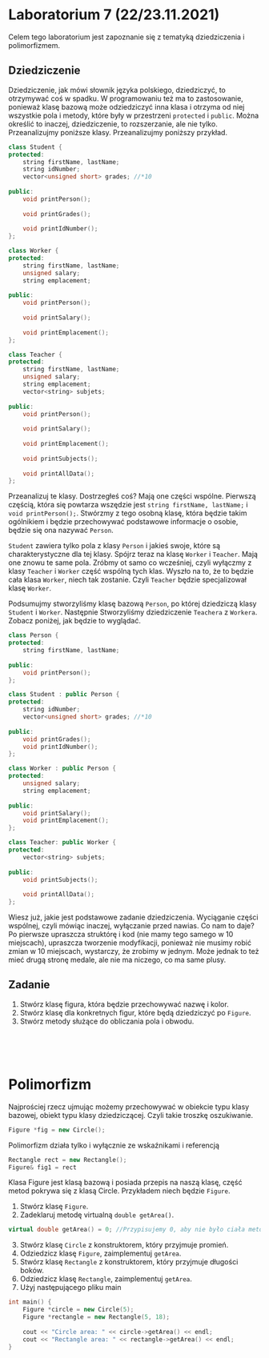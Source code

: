 # Laboratorium 7 (22/23.11.2021)

Celem tego laboratorium jest zapoznanie się z tematyką dziedziczenia i polimorfizmem.

## Dziedziczenie

Dziedziczenie, jak mówi słownik języka polskiego, dziedziczyć, to otrzymywać coś w spadku. W programowaniu też ma to zastosowanie, ponieważ klasę bazową może odziedziczyć inna klasa i otrzyma od niej wszystkie pola i metody, które były w przestrzeni `protected` i `public`. Można określić to inaczej, dziedziczenie, to rozszerzanie, ale nie tylko. Przeanalizujmy poniższe klasy. Przeanalizujmy poniższy przykład.

```c++
class Student {
protected:
    string firstName, lastName;
    string idNumber;
    vector<unsigned short> grades; //*10
    
public:
    void printPerson();
    
    void printGrades();
    
    void printIdNumber();
};

class Worker {
protected:
    string firstName, lastName;
    unsigned salary;
    string emplacement;
    
public:
    void printPerson();
    
    void printSalary();
    
    void printEmplacement();
};

class Teacher {
protected:
    string firstName, lastName;
    unsigned salary;
    string emplacement;
    vector<string> subjets;
    
public:
    void printPerson();
    
    void printSalary();
    
    void printEmplacement();
    
    void printSubjects();
    
    void printAllData();
};
```

Przeanalizuj te klasy. Dostrzegłeś coś? Mają one części wspólne. Pierwszą częścią, która się powtarza wszędzie jest `string firstName, lastName;` i `void printPerson();`. Stwórzmy z tego osobną klasę, która będzie takim ogólnikiem i będzie przechowywać podstawowe informacje o osobie, będzie się ona nazywać `Person`.

`Student` zawiera tylko pola z klasy `Person` i jakieś swoje, które są charakterystyczne dla tej klasy. Spójrz teraz na klasę `Worker` i `Teacher`. Mają one znowu te same pola. Zróbmy ot samo co wcześniej, czyli wyłączmy z klasy `Teacher` i `Worker` część wspólną tych klas. Wyszło na to, że to będzie cała klasa `Worker`, niech tak zostanie. Czyli `Teacher` będzie specjalizował klasę `Worker`.

Podsumujmy stworzyliśmy klasę bazową `Person`, po której dziedziczą klasy `Student` i `Worker`. Następnie Stworzyliśmy dziedziczenie `Teachera` z `Workera`. Zobacz poniżej, jak będzie to wyglądać.

```c++
class Person {
protected:
    string firstName, lastName;
    
public:
    void printPerson();
};

class Student : public Person {
protected:
    string idNumber;
    vector<unsigned short> grades; //*10
    
public:
    void printGrades();
    void printIdNumber();
};

class Worker : public Person {
protected:
    unsigned salary;
    string emplacement;
    
public:
    void printSalary();
    void printEmplacement();
};

class Teacher: public Worker {
protected:
    vector<string> subjets;
    
public:
    void printSubjects();
    
    void printAllData();
};
```


Wiesz już, jakie jest podstawowe zadanie dziedziczenia. Wyciąganie części wspólnej, czyli mówiąc inaczej, wyłączanie przed nawias. Co nam to daje? Po pierwsze upraszcza struktórę i kod (nie mamy tego samego w 10 miejscach), upraszcza tworzenie modyfikacji, ponieważ nie musimy robić zmian w 10 miejscach, wystarczy, że zrobimy w jednym. Może jednak to też mieć drugą stronę medale, ale nie ma niczego, co ma same plusy.

## Zadanie

1. Stwórz klasę figura, która będzie przechowywać nazwę i kolor.
2. Stwórz klasę dla konkretnych figur, które będą dziedziczyć po `Figure`.
3. Stwórz metody służące do obliczania pola i obwodu.


&nbsp;

&nbsp;

# Polimorfizm

Najprościej rzecz ujmując możemy przechowywać w obiekcie typu klasy bazowej, obiekt typu klasy dziedziczącej. Czyli takie troszkę oszukiwanie.

```c++
Figure *fig = new Circle();
```

Polimorfizm działa tylko i wyłącznie ze wskaźnikami i referencją

```c++
Rectangle rect = new Rectangle();
Figure& fig1 = rect
```

Klasa Figure jest klasą bazową i posiada przepis na naszą klasę, część metod pokrywa się z klasą Circle.
Przykładem niech będzie `Figure`.

1. Stwórz klasę `Figure`.
2. Zadeklaruj metodę virtualną `double getArea()`.
```c++
virtual double getArea() = 0; //Przypisujemy 0, aby nie było ciała metody
```
3. Stwórz klasę `Circle` z konstruktorem, który przyjmuje promień.
4. Odziedzicz klasę `Figure`, zaimplementuj `getArea`.
5. Stwórz klasę `Rectangle` z konstruktorem, który przyjmuje długości boków.
6. Odziedzicz klasę `Rectangle`, zaimplementuj `getArea`.
7. Użyj następującego pliku main
```c++
int main() {
    Figure *circle = new Circle(5);
    Figure *rectangle = new Rectangle(5, 18);
    
    cout << "Circle area: " << circle->getArea() << endl;
    cout << "Rectangle area: " << rectangle->getArea() << endl;
}
```
